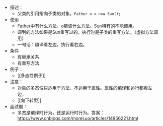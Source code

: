 - 描述：
	- 父类的引用指向子类的对象。`Father o = new Sun();` 
- 使用
	- Father中有什么方法，o能调什么方法。Sun特有的不能调用。
	- 调到的方法如果是Sun重写过的，执行时是子类的重写方法。（虚拟方法调用）
	- 一句话：编译看左边，执行看右边。
- 条件
	- 有继承关系
	- 有重写方法
- 例子：
	- [[多态性例子]]
- 注意：
	- 对象的多态性只适用于方法，不适用于属性。属性的编译和运行都看左边。
	- [[向下转型]]
- 面试题：
	- 多态是编译时行为，还是运行时行为。答案：https://www.cnblogs.com/moreLuo/articles/14856221.html
